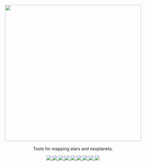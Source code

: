 <p align="center">
  <img width = "450" src="https://github.com/rodluger/starry/blob/master/docs/starry.png?raw=true"/>
  <br>
  <br>
  Tools for mapping stars and exoplanets.
  <p align="center">
    <!-- build code -->
    <a href="https://dev.azure.com/rodluger/starry/_build">
      <img src="https://img.shields.io/azure-devops/build/rodluger/starry/4/dev"/>
    </a>
    <!-- main tests -->
    <a href="https://dev.azure.com/rodluger/starry/_build">
      <img src="https://img.shields.io/azure-devops/tests/rodluger/starry/4/dev"/>
    </a>
    <!-- main coveragee -->
    <a href="https://rodluger.github.io/starry/v1.0.0.dev6/coverage/">
      <img src="https://rodluger.github.io/starry/v1.0.0.dev6/coverage/coverage.svg"/>
    </a>
    <!-- extensions -->
    <a href="https://dev.azure.com/rodluger/starry/_build">
      <img src="https://img.shields.io/azure-devops/tests/rodluger/starry/5/dev?label=extensions"/>
    </a>
    <!-- extensions coveragee -->
    <a href="https://rodluger.github.io/starry/v1.0.0.dev6/coverage-extensions/">
      <img src="https://rodluger.github.io/starry/v1.0.0.dev6/coverage-extensions/coverage.svg"/>
    <!-- build docs -->
    <a href="https://dev.azure.com/rodluger/starry/_build">
      <img src="https://img.shields.io/azure-devops/build/rodluger/starry/7/dev?label=docs"/>
    </a>
    <!-- build notebooks -->
    <a href="https://dev.azure.com/rodluger/starry/_build">
      <img src="https://img.shields.io/azure-devops/build/rodluger/starry/6/dev?label=notebooks"/>
    </a>
    <!-- read the paper -->
    <a href="http://adsabs.harvard.edu/abs/2019AJ....157...64L">
      <img src="https://img.shields.io/badge/read-the_paper-blue.svg?style=flat"/>
    </a>
    <!-- read the docs -->
    <a href="https://rodluger.github.io/starry/v1.0.0.dev6">
      <img src="https://img.shields.io/badge/read-the_docs-7d93c7.svg?style=flat"/>
    </a>
  </p>
</p>
